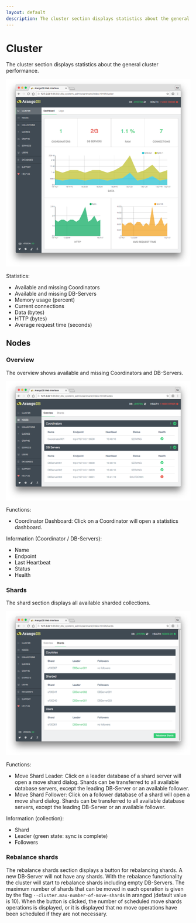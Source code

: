 ```yaml
---
layout: default
description: The cluster section displays statistics about the general cluster performance
---
```

Cluster
=======

The cluster section displays statistics about the general cluster performance.

![Cluster](images/clusterView.png)

Statistics:

 - Available and missing Coordinators
 - Available and missing DB-Servers
 - Memory usage (percent)
 - Current connections
 - Data (bytes)
 - HTTP (bytes)
 - Average request time (seconds)

Nodes
-----
 
### Overview

The overview shows available and missing Coordinators and DB-Servers.

![Nodes](images/nodesView.png)

Functions:

- Coordinator Dashboard: Click on a Coordinator will open a statistics dashboard.

Information (Coordinator / DB-Servers):

- Name
- Endpoint
- Last Heartbeat
- Status
- Health

### Shards

The shard section displays all available sharded collections.

![Shards](images/shardsView.png)

Functions:

- Move Shard Leader: Click on a leader database of a shard server will open a move shard dialog. Shards can be
  transferred to all available database servers, except the leading DB-Server or an available follower.
- Move Shard Follower: Click on a follower database of a shard will open a move shard dialog. Shards can be
  transferred to all available database servers, except the leading DB-Server or an available follower.

Information (collection):

- Shard
- Leader (green state: sync is complete)
- Followers

### Rebalance shards

The rebalance shards section displays a button for rebalancing shards. A new DB-Server will not have any shards. With the rebalance functionality the cluster will start to rebalance shards including empty DB-Servers. The maximum number of shards that can be 
moved in each operation is given by the flag `--cluster.max-number-of-move-shards` in arangod (default value is 10).
When the button is clicked, the number of scheduled move shards operations is displayed, or it is displayed that 
no move operations have been scheduled if they are not necessary.

